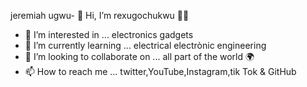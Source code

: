jeremiah ugwu- 👋 Hi, I’m rexugochukwu 🦍💯
- 👀 I’m interested in ... electronics gadgets
- 🌱 I’m currently learning ... electrical electrònic engineering
- 💞️ I’m looking to collaborate on ... all part of the world 🌍
- 📫 How to reach me ... twitter,YouTube,Instagram,tik Tok & GitHub

<!---
rexnoize001/rexnoize001 is a ✨ special ✨ repository because its `README.md` (this file) appears on your GitHub profile.
You can click the Preview link to take a look at your changes.
--->
